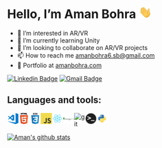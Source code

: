 # Hello, I’m Aman Bohra <img src="https://raw.githubusercontent.com/ABSphreak/ABSphreak/master/gifs/Hi.gif" width="30px"></h2><img  align='right'>

- 👀 I’m interested in AR/VR 
- 🌱 I’m currently learning Unity
- 💞️ I’m looking to collaborate on AR/VR projects
- 📫 How to reach me amanbohra6.sb@gmail.com
- 🐽 Portfolio at [amanbohra.com](https://amanbohra.com/)

[![Linkedin Badge](https://img.shields.io/badge/-aman-blue?style=flat-square&logo=Linkedin&logoColor=white&link=https://www.linkedin.com/in/aman-bohra-b6a19a162/)](https://www.linkedin.com/in/aman-bohra-b6a19a162//)
[![Gmail Badge](https://img.shields.io/badge/-amanbohra6.sb@gmail.com-c14438?style=flat-square&logo=Gmail&logoColor=white&link=https://mail.google.com/mail/u/0/?fs=1&to=amanbohra6.sb@gmail.com&su=SUBJECT&body=BODY&tf=cm)](https://mail.google.com/mail/u/0/?fs=1&to=amanbohra6.sb@gmail.com&su=SUBJECT&body=BODY&tf=cm)


## Languages and tools:
<img align="left" alt="Visual Studio Code" width="26px" src="https://raw.githubusercontent.com/github/explore/80688e429a7d4ef2fca1e82350fe8e3517d3494d/topics/visual-studio-code/visual-studio-code.png" />
<img align="left" alt="HTML5" width="26px" src="https://raw.githubusercontent.com/github/explore/80688e429a7d4ef2fca1e82350fe8e3517d3494d/topics/html/html.png" />
<img align="left" alt="CSS3" width="26px" src="https://raw.githubusercontent.com/github/explore/80688e429a7d4ef2fca1e82350fe8e3517d3494d/topics/css/css.png" />
<img align="left" alt="JavaScript" width="26px" src="https://raw.githubusercontent.com/github/explore/80688e429a7d4ef2fca1e82350fe8e3517d3494d/topics/javascript/javascript.png"/>
<img align="left" alt="React" width="26px" src="https://raw.githubusercontent.com/github/explore/80688e429a7d4ef2fca1e82350fe8e3517d3494d/topics/react/react.png" />
<img align="left" alt="MongoDB" width="26px" src="https://raw.githubusercontent.com/github/explore/80688e429a7d4ef2fca1e82350fe8e3517d3494d/topics/mongodb/mongodb.png" />
<img align="left" alt="git" src = 'https://raw.githubusercontent.com/MarikIshtar007/MarikIshtar007/master/images/git.svg' width='26'/>
<img align="left" alt="Terminal" width="26px" src="https://raw.githubusercontent.com/github/explore/80688e429a7d4ef2fca1e82350fe8e3517d3494d/topics/terminal/terminal.png" />
<img align="left" alt="Python" width="26px" src="https://raw.githubusercontent.com/github/explore/80688e429a7d4ef2fca1e82350fe8e3517d3494d/topics/python/python.png" />


<br/>
<br/>

[![Aman's github stats](https://github-readme-stats.vercel.app/api?username=AmanBohra7)](https://github.com/melanieshi0120/github-readme-stats)
<!---
AmanBohra7/AmanBohra7 is a ✨ special ✨ repository because its `README.md` (this file) appears on your GitHub profile.
You can click the Preview link to take a look at your changes.
--->

